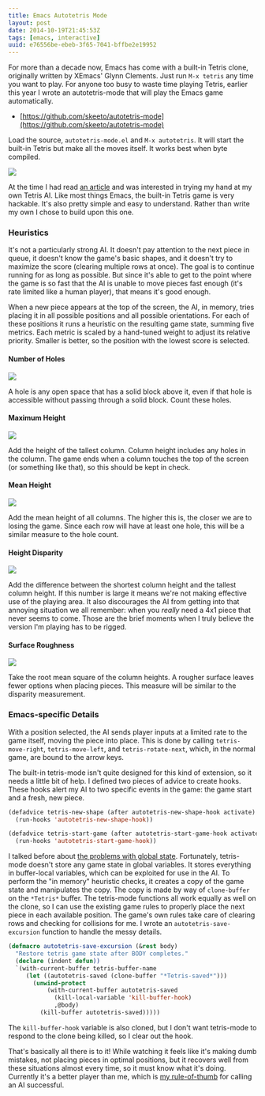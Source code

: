 ```yaml
---
title: Emacs Autotetris Mode
layout: post
date: 2014-10-19T21:45:53Z
tags: [emacs, interactive]
uuid: e76556be-ebeb-3f65-7041-bffbe2e19952
---
```


For more than a decade now, Emacs has come with a built-in Tetris
clone, originally written by XEmacs' Glynn Clements. Just run `M-x
tetris` any time you want to play. For anyone too busy to waste time
playing Tetris, earlier this year I wrote an autotetris-mode that will
play the Emacs game automatically.

* [https://github.com/skeeto/autotetris-mode](https://github.com/skeeto/autotetris-mode)

Load the source, `autotetris-mode.el` and `M-x autotetris`. It will
start the built-in Tetris but make all the moves itself. It works best
when byte compiled.

![](/img/diagram/tetris/screenshot.png)

At the time I had read [an article][orig] and was interested in trying
my hand at my own Tetris AI. Like most things Emacs, the built-in
Tetris game is very hackable. It's also pretty simple and easy to
understand. Rather than write my own I chose to build upon this one.

### Heuristics

It's not a particularly strong AI. It doesn't pay attention to the
next piece in queue, it doesn't know the game's basic shapes, and it
doesn't try to maximize the score (clearing multiple rows at once).
The goal is to continue running for as long as possible. But since
it's able to get to the point where the game is so fast that the AI is
unable to move pieces fast enough (it's rate limited like a human
player), that means it's good enough.

When a new piece appears at the top of the screen, the AI, in memory,
tries placing it in all possible positions and all possible
orientations. For each of these positions it runs a heuristic on the
resulting game state, summing five metrics. Each metric is scaled by a
hand-tuned weight to adjust its relative priority. Smaller is better,
so the position with the lowest score is selected.

#### Number of Holes

![](/img/diagram/tetris/holes.png)

A hole is any open space that has a solid block above it, even if that
hole is accessible without passing through a solid block. Count these
holes.

#### Maximum Height

![](/img/diagram/tetris/height.png)

Add the height of the tallest column. Column height includes any holes
in the column. The game ends when a column touches the top of the
screen (or something like that), so this should be kept in check.

#### Mean Height

![](/img/diagram/tetris/mean.png)

Add the mean height of all columns. The higher this is, the closer we
are to losing the game. Since each row will have at least one hole,
this will be a similar measure to the hole count.

#### Height Disparity

![](/img/diagram/tetris/disparity.png)

Add the difference between the shortest column height and the tallest
column height. If this number is large it means we're not making
effective use of the playing area. It also discourages the AI from
getting into that annoying situation we all remember: when you
*really* need a 4x1 piece that never seems to come. Those are the
brief moments when I truly believe the version I'm playing has to be
rigged.

#### Surface Roughness

![](/img/diagram/tetris/surface.png)

Take the root mean square of the column heights. A rougher surface
leaves fewer options when placing pieces. This measure will be similar
to the disparity measurement.

### Emacs-specific Details

With a position selected, the AI sends player inputs at a limited rate
to the game itself, moving the piece into place. This is done by
calling `tetris-move-right`, `tetris-move-left`, and
`tetris-rotate-next`, which, in the normal game, are bound to the
arrow keys.

The built-in tetris-mode isn't quite designed for this kind of
extension, so it needs a little bit of help. I defined two pieces of
advice to create hooks. These hooks alert my AI to two specific events
in the game: the game start and a fresh, new piece.

~~~cl
(defadvice tetris-new-shape (after autotetris-new-shape-hook activate)
  (run-hooks 'autotetris-new-shape-hook))

(defadvice tetris-start-game (after autotetris-start-game-hook activate)
  (run-hooks 'autotetris-start-game-hook))
~~~

I talked before about [the problems with global state][global].
Fortunately, tetris-mode doesn't store any game state in global
variables. It stores everything in buffer-local variables, which can
be exploited for use in the AI. To perform the "in memory" heuristic
checks, it creates a copy of the game state and manipulates the copy.
The copy is made by way of `clone-buffer` on the `*Tetris*` buffer.
The tetris-mode functions all work equally as well on the clone, so I
can use the existing game rules to properly place the next piece in
each available position. The game's own rules take care of clearing
rows and checking for collisions for me. I wrote an
`autotetris-save-excursion` function to handle the messy details.

~~~cl
(defmacro autotetris-save-excursion (&rest body)
  "Restore tetris game state after BODY completes."
  (declare (indent defun))
  `(with-current-buffer tetris-buffer-name
     (let ((autotetris-saved (clone-buffer "*Tetris-saved*")))
       (unwind-protect
           (with-current-buffer autotetris-saved
             (kill-local-variable 'kill-buffer-hook)
             ,@body)
         (kill-buffer autotetris-saved)))))
~~~

The `kill-buffer-hook` variable is also cloned, but I don't want
tetris-mode to respond to the clone being killed, so I clear out the
hook.

That's basically all there is to it! While watching it feels like it's
making dumb mistakes, not placing pieces in optimal positions, but it
recovers well from these situations almost every time, so it must know
what it's doing. Currently it's a better player than me, which is [my
rule-of-thumb][chess] for calling an AI successful.


[orig]: http://www.cs.cornell.edu/boom/1999sp/projects/tetris/
[global]: /blog/2014/10/12/
[chess]: /blog/2011/08/24/
